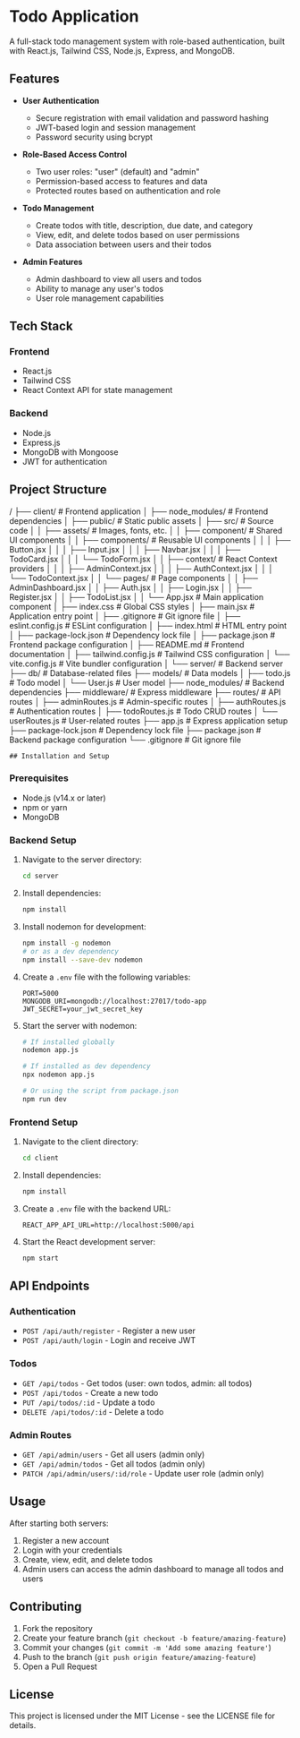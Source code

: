 # Todo Application

A full-stack todo management system with role-based authentication, built with React.js, Tailwind CSS, Node.js, Express, and MongoDB.

## Features

- **User Authentication**
  - Secure registration with email validation and password hashing
  - JWT-based login and session management
  - Password security using bcrypt

- **Role-Based Access Control**
  - Two user roles: "user" (default) and "admin"
  - Permission-based access to features and data
  - Protected routes based on authentication and role

- **Todo Management**
  - Create todos with title, description, due date, and category
  - View, edit, and delete todos based on user permissions
  - Data association between users and their todos

- **Admin Features**
  - Admin dashboard to view all users and todos
  - Ability to manage any user's todos
  - User role management capabilities

## Tech Stack

### Frontend
- React.js
- Tailwind CSS
- React Context API for state management

### Backend
- Node.js
- Express.js
- MongoDB with Mongoose
- JWT for authentication

## Project Structure 
/
├── client/                 # Frontend application
│   ├── node_modules/       # Frontend dependencies
│   ├── public/             # Static public assets
│   ├── src/                # Source code
│   │   ├── assets/         # Images, fonts, etc.
│   │   ├── component/      # Shared UI components
│   │   ├── components/     # Reusable UI components
│   │   │   ├── Button.jsx
│   │   │   ├── Input.jsx
│   │   │   ├── Navbar.jsx
│   │   │   ├── TodoCard.jsx
│   │   │   └── TodoForm.jsx
│   │   ├── context/        # React Context providers
│   │   │   ├── AdminContext.jsx
│   │   │   ├── AuthContext.jsx
│   │   │   └── TodoContext.jsx
│   │   └── pages/          # Page components
│   │       ├── AdminDashboard.jsx
│   │       ├── Auth.jsx
│   │       ├── Login.jsx
│   │       ├── Register.jsx
│   │       ├── TodoList.jsx
│   │       └── App.jsx     # Main application component
│   ├── index.css           # Global CSS styles
│   ├── main.jsx            # Application entry point
│   ├── .gitignore          # Git ignore file
│   ├── eslint.config.js    # ESLint configuration
│   ├── index.html          # HTML entry point
│   ├── package-lock.json   # Dependency lock file
│   ├── package.json        # Frontend package configuration
│   ├── README.md           # Frontend documentation
│   ├── tailwind.config.js  # Tailwind CSS configuration
│   └── vite.config.js      # Vite bundler configuration
│
└── server/                 # Backend server
    ├── db/                 # Database-related files
    ├── models/             # Data models
    │   ├── todo.js         # Todo model
    │   └── User.js         # User model
    ├── node_modules/       # Backend dependencies
    ├── middleware/         # Express middleware
    ├── routes/             # API routes
    │   ├── adminRoutes.js  # Admin-specific routes
    │   ├── authRoutes.js   # Authentication routes
    │   ├── todoRoutes.js   # Todo CRUD routes
    │   └── userRoutes.js   # User-related routes
    ├── app.js              # Express application setup
    ├── package-lock.json   # Dependency lock file
    ├── package.json        # Backend package configuration
    └── .gitignore          # Git ignore file

    ## Installation and Setup

### Prerequisites
- Node.js (v14.x or later)
- npm or yarn
- MongoDB

### Backend Setup
1. Navigate to the server directory:
   ```bash
   cd server
   ```

2. Install dependencies:
   ```bash
   npm install
   ```

3. Install nodemon for development:
   ```bash
   npm install -g nodemon
   # or as a dev dependency
   npm install --save-dev nodemon
   ```

4. Create a `.env` file with the following variables:
   ```
   PORT=5000
   MONGODB_URI=mongodb://localhost:27017/todo-app
   JWT_SECRET=your_jwt_secret_key
   ```

5. Start the server with nodemon:
   ```bash
   # If installed globally
   nodemon app.js
   
   # If installed as dev dependency
   npx nodemon app.js
   
   # Or using the script from package.json
   npm run dev
   ```

### Frontend Setup
1. Navigate to the client directory:
   ```bash
   cd client
   ```

2. Install dependencies:
   ```bash
   npm install
   ```

3. Create a `.env` file with the backend URL:
   ```
   REACT_APP_API_URL=http://localhost:5000/api
   ```

4. Start the React development server:
   ```bash
   npm start
   ```

## API Endpoints

### Authentication
- `POST /api/auth/register` - Register a new user
- `POST /api/auth/login` - Login and receive JWT

### Todos
- `GET /api/todos` - Get todos (user: own todos, admin: all todos)
- `POST /api/todos` - Create a new todo
- `PUT /api/todos/:id` - Update a todo
- `DELETE /api/todos/:id` - Delete a todo

### Admin Routes
- `GET /api/admin/users` - Get all users (admin only)
- `GET /api/admin/todos` - Get all todos (admin only)
- `PATCH /api/admin/users/:id/role` - Update user role (admin only)

## Usage

After starting both servers:
1. Register a new account
2. Login with your credentials
3. Create, view, edit, and delete todos
4. Admin users can access the admin dashboard to manage all todos and users

## Contributing

1. Fork the repository
2. Create your feature branch (`git checkout -b feature/amazing-feature`)
3. Commit your changes (`git commit -m 'Add some amazing feature'`)
4. Push to the branch (`git push origin feature/amazing-feature`)
5. Open a Pull Request

## License

This project is licensed under the MIT License - see the LICENSE file for details.